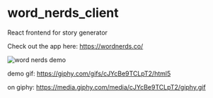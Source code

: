 # word_nerds_client
React frontend for story generator

Check out the app here: https://wordnerds.co/

![word nerds demo](https://media.giphy.com/media/cJYcBe9TCLpT2/giphy.gif)

demo gif:
https://giphy.com/gifs/cJYcBe9TCLpT2/html5

on giphy:
https://media.giphy.com/media/cJYcBe9TCLpT2/giphy.gif
